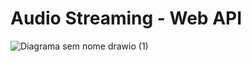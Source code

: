 # Audio Streaming - Web API

![Diagrama sem nome drawio (1)](https://github.com/jonasemanuel/dotnet-audio-streaming-webapi/assets/12071185/2132c501-02bc-4d31-a89e-224a966013d2)
